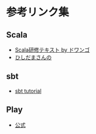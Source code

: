 # 参考リンク集

## Scala

- [Scala研修テキスト by ドワンゴ](https://hexx.github.io/scala_text/)
- [ひしだまさんの](http://www.ne.jp/asahi/hishidama/home/tech//scala/index.html)

## sbt

- [sbt tutorial](https://www.scala-sbt.org/0.13/docs/ja/Getting-Started.html)

## Play

- [公式](https://www.playframework.com/)